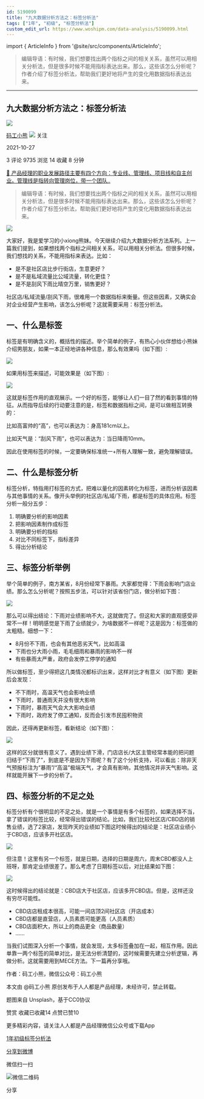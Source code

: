 ```yaml
---
id: 5190099
title: "九大数据分析方法之：标签分析法"
tags: ["1年", "初级", "标签分析法"]
custom_edit_url: https://www.woshipm.com/data-analysis/5190099.html
---
```

import { ArticleInfo } from '@site/src/components/ArticleInfo';

<ArticleInfo
    author="码工小熊"
    authorLink="https://www.woshipm.com/u/1285820"
    published="2021-10-27"
    views={9735}
    comments={3}
    collects={14}
/>

> 编辑导语：有时候，我们想要找出两个指标之间的相关关系，虽然可以用相关分析法，但是很多时候不能用指标表达出来。那么，这些该怎么分析呢？作者介绍了标签分析法，帮助我们更好地将产生的变化用数据指标表达出来。

---

## 九大数据分析方法之：标签分析法

[![](https://static.woshipm.com/APP_U_202106_20210620005424_1343.jpeg?imageView2/1/w/72/h/72/q/100)](https://www.woshipm.com/u/1285820)

[码工小熊](https://www.woshipm.com/u/1285820) ![](https://static.woshipm.com/tag/1101_1@2x.png) 关注

2021-10-27

3 评论 9735 浏览 14 收藏 8 分钟

[🔗 产品经理的职业发展路径主要有四个方向：专业线、管理线、项目线和自主创业。管理线是指转向管理岗位，带一个团队..](https://ke.qidianla.com/courses/90pm)

> 编辑导语：有时候，我们想要找出两个指标之间的相关关系，虽然可以用相关分析法，但是很多时候不能用指标表达出来。那么，这些该怎么分析呢？作者介绍了标签分析法，帮助我们更好地将产生的变化用数据指标表达出来。

![](https://image.woshipm.com/wp-files/2021/10/HPxz1IqnvrRAHCljgytc.jpg)

大家好，我是爱学习的小xiong熊妹。今天继续介绍九大数据分析方法系列。上一篇我们提到，如果想找两个指标之间相关关系，可以用相关分析法。但很多时候，我们想找的关系，不能用指标来表达。比如：

*   是不是社区店比步行街店，生意更好？
*   是不是私域流量比公域流量，转化更佳？
*   是不是刮风下雨比晴空万里，销售更好？

社区店/私域流量/刮风下雨，很难用一个数据指标来衡量。但这些因素，又确实会对企业经营产生影响，该怎么分析呢？这就需要采用：标签分析法。

## 一、什么是标签

标签是有明确含义的，概括性的描述。举个简单的例子，有热心小伙伴想给小熊妹介绍男朋友，如果一本正经地讲各种信息，那么有效果吗（如下图）:

![](https://image.woshipm.com/wp-files/2021/10/J1rmDgOlVMXfjGgnTMuc.png)

如果用标签来描述，可能效果是（如下图）:

![](https://image.woshipm.com/wp-files/2021/10/L933HpX1VxWN5PlDeSgj.png)

这就是标签作用的直观展示。一个好的标签，能够让人们一目了然的看到事情的特征。从而指导后续的行动要注意的是，标签和数据指标之间，是可以做相互转换的：

比如高富帅的“高”，也可以表达为：身高181cm以上。

比如天气是：“刮风下雨”，也可以表达为：当日降雨10mm。

因此在使用标签的时候，一定要确保标准统一+所有人理解一致，避免理解错误。

## 二、什么是标签分析

标签分析，特指用打标签的方式，把难以量化的因素转化为标签，进而分析该因素与其他事情的关系。像开头举例的社区店/私域/下雨，都是标签的具体应用。标签分析一般分五步：

1.  明确要分析的影响因素
2.  把影响因素制作成标签
3.  明确要分析的指标
4.  对比不同标签下，指标差异
5.  得出分析结论

## 三、标签分析举例

举个简单的例子，南方某省，8月份经常下暴雨。大家都觉得：下雨会影响门店业绩。那么怎么分析呢？按照五步法，可以针对该省份门店，做分析如下图：

![](https://image.woshipm.com/wp-files/2021/10/oJSJWPwuFqSHILWxrsSW.png)

那么可以得出结论：下雨对业绩影响不大，这就做完了。但这和大家的直观感受非常不一样！明明感觉是下雨了业绩就少，为啥数据不一样呢？这是因为：标签做的太粗糙。细想一下：

*   8月份不下雨，也会有其他恶劣天气，比如高温
*   下雨也分大雨小雨，毛毛细雨和暴雨的影响不一样
*   有些暴雨太严重，政府会发停工停学的通知

所以做标签，至少得把这几类情况都标识出来，这样对比才有意义（如下图）更新后会发现：

*   不下雨时，高温天气也会影响业绩
*   下雨时，普通雨天并没有很大影响
*   下雨时，暴雨天气会大大影响业绩
*   下雨时，政府发了停工通知，反而会引发市民囤积物资

因此，还得再更新标签，看新结论（如下图）：

![](https://image.woshipm.com/wp-files/2021/10/FuKl9K9irXLIL2ovBkUb.png)

这样的区分就很有意义了。遇到业绩下滑，门店店长/大区主管经常本能的把问题归结于“下雨了”，到底是不是因为下雨呢？有了这个分析支持，可以看出：除非天气预报标注为“暴雨”/“高温”极端天气，才会真有影响，其他情况并非天气影响。这样就能开展下一步的分析了。

## 四、标签分析的不足之处

标签分析有个很明显的不足之处，就是一个事情是有多个标签的，如果选择不当，拿了错误的标签比较，经常得出错误的结论。比如，我们比较社区店/CBD店的销售业绩，选了2家店，发现昨天的业绩如下图这时候得出的结论是：社区店业绩小于CBD店，应该多开社区店。

![](https://image.woshipm.com/wp-files/2021/10/XcDPkkioMSDu8C6fOx6Z.png)

但注意！这里有另一个标签，就是日期，选择的日期是周六，周末CBD都没人上班呀，那肯定业绩很差了。那么考虑了日期标签以后，对比结果如下图：

![](https://image.woshipm.com/wp-files/2021/10/vntnJWSiyQ5i3wpqlOSR.png)

这时候得出的结论就是：CBD店大于社区店，应该多开CBD店。但是，这样还没有穷尽可能性。

*   CBD店店租成本很高，可能一间店顶2间社区店（开店成本）
*   CBD店都是直营店，人员素质可能更高（人员素质）
*   CBD店面积大，所以上的商品更全（商品数量）
*   ……

当我们试图深入分析一个事情，就会发现，太多标签叠加在一起，相互作用。因此单靠一两个标签的简单对比，是无法分析清楚的，这时候需要先建立分析逻辑，再做分析。这就需要用到MECE方法。下一篇再分享哦。

作者：码工小熊，微信公众号：码工小熊

本文由 @码工小熊 原创发布于人人都是产品经理，未经许可，禁止转载。

题图来自 Unsplash，基于CC0协议

赞赏 收藏已收藏14 点赞已赞10

更多精彩内容，请关注人人都是产品经理微信公众号或下载App

[1年](https://www.woshipm.com/tag/1%e5%b9%b4)[初级](https://www.woshipm.com/tag/%e5%88%9d%e7%ba%a7)[标签分析法](https://www.woshipm.com/tag/%e6%a0%87%e7%ad%be%e5%88%86%e6%9e%90%e6%b3%95)

[分享到微博](https://service.weibo.com/share/share.php?appkey=2775287854&title=九大数据分析方法之：标签分析法&url=https://www.woshipm.com/data-analysis/5190099.html&pic=https://image.woshipm.com/wp-files/2021/10/HPxz1IqnvrRAHCljgytc.jpg)

微信扫一扫

![微信二维码](https://api.pwmqr.com/qrcode/create/?url=https://www.woshipm.com/data-analysis/5190099.html)

分享